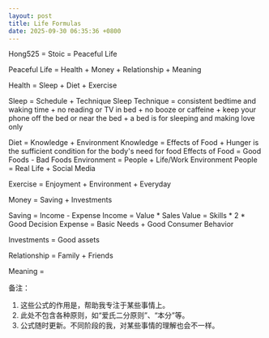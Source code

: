 ```yaml
---
layout: post
title: Life Formulas
date: 2025-09-30 06:35:36 +0800
---
```


Hong525 = Stoic = Peaceful Life


Peaceful Life = Health + Money + Relationship + Meaning


Health = Sleep + Diet + Exercise

Sleep = Schedule + Technique
Sleep Technique = consistent bedtime and waking time + no reading or TV in bed + no booze or caffeine + keep your phone off the bed or near the bed + a bed is for sleeping and making love only


Diet = Knowledge + Environment
Knowledge = Effects of Food + Hunger is the sufficient condition for the body's need for food
Effects of Food = Good Foods - Bad Foods
Environment = People + Life/Work Environment
People = Real Life + Social Media

Exercise = Enjoyment + Environment + Everyday


Money = Saving + Investments

Saving = Income - Expense
Income = Value * Sales
Value = Skills * 2 * Good Decision
Expense = Basic Needs + Good Consumer Behavior

Investments = Good assets


Relationship = Family + Friends


Meaning =

备注：
1. 这些公式的作用是，帮助我专注于某些事情上。
2. 此处不包含各种原则，如“爱氏二分原则”、“本分”等。
3. 公式随时更新。不同阶段的我，对某些事情的理解也会不一样。


